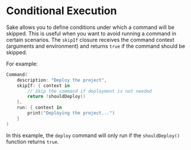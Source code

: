 # Conditional Execution

Sake allows you to define conditions under which a command will be skipped. This is useful when you want to avoid running a command in certain scenarios. The `skipIf` closure receives the command context (arguments and environment) and returns `true` if the command should be skipped.

For example:

```swift
Command(
    description: "Deploy the project",
    skipIf: { context in
        // Skip the command if deployment is not needed
        return !shouldDeploy()
    },
    run: { context in
        print("Deploying the project...")
    }
)
```

In this example, the `deploy` command will only run if the `shouldDeploy()` function returns `true`.
